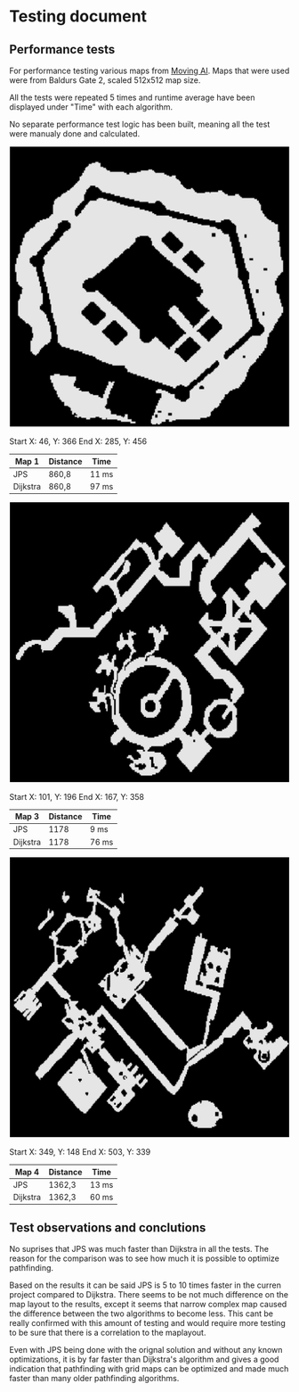 # Testing document

## Performance tests

For performance testing various maps from [Moving AI](https://movingai.com/benchmarks). Maps that were used were from Baldurs Gate 2, scaled 512x512 map size.

All the tests were repeated 5 times and runtime average have been displayed under "Time" with each algorithm.

No separate performance test logic has been built, meaning all the test were manualy done and calculated.


![Map 1](https://github.com/silmish/compare-pathfinders-tiralabra/blob/master/pathfinder/src/main/java/Images/Map1.png)

Start X: 46, Y: 366
End X: 285, Y: 456


Map 1 | Distance | Time |
|--|--|--|
JPS | 860,8 | 11 ms |
Dijkstra | 860,8 | 97 ms |


![Map 3](https://github.com/silmish/compare-pathfinders-tiralabra/blob/master/pathfinder/src/main/java/Images/Map3.png)

Start X: 101, Y: 196
End X: 167, Y: 358

Map 3 | Distance | Time |
|--|--|--|
JPS | 1178 | 9 ms |
Dijkstra | 1178 | 76 ms |

![Map 4](https://github.com/silmish/compare-pathfinders-tiralabra/blob/master/pathfinder/src/main/java/Images/Map4.png)

Start X: 349, Y: 148
End X: 503, Y: 339

Map 4 | Distance | Time |
|--|--|--|
JPS | 1362,3 | 13 ms |
Dijkstra | 1362,3 | 60 ms |

## Test observations and conclutions

No suprises that JPS was much faster than Dijkstra in all the tests. The reason for the comparison was to see how much it is possible to optimize pathfinding.

Based on the results it can be said JPS is 5 to 10 times faster in the curren project compared to Dijkstra. There seems to be not much difference on the map layout to the results, except it seems that narrow complex map caused the difference between the two algorithms to become less. 
This cant be really confirmed with this amount of testing and would require more testing to be sure that there is a correlation to the maplayout.

Even with JPS being done with the orignal solution and without any known optimizations, it is by far faster than Dijkstra's algorithm and gives a good indication that pathfinding with grid maps can be optimized and made much faster than many older pathfinding algorithms.



